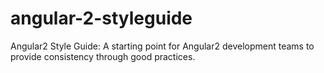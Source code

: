# angular-2-styleguide
Angular2 Style Guide: A starting point for Angular2 development teams to provide consistency through good practices.
